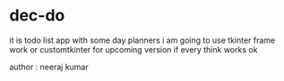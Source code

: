 # dec-do
<p>
it is todo list app with some day planners
i am going to use tkinter frame work or customtkinter for upcoming version if every think works ok  
</p>
<p>
author : neeraj kumar 
</p>